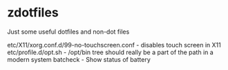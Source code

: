 # zdotfiles
Just some useful dotfiles and non-dot files

etc/X11/xorg.conf.d/99-no-touchscreen.conf - disables touch screen in X11
etc/profile.d/opt.sh - /opt/bin tree should really be a part of the path 
                       in a modern system
batcheck              - Show status of battery
